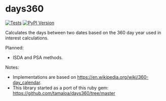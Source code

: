 # days360

[![Tests](https://github.com/tfeldmann/days360/actions/workflows/tests.yml/badge.svg)](https://github.com/tfeldmann/days360/actions/workflows/tests.yml)
<a href="https://pypi.org/project/days360/">
  <img src="https://img.shields.io/pypi/v/days360" title="PyPI Version">
</a>

Calculates the days between two dates based on the 360 day year used in interest calculations.

Planned:
- ISDA and PSA methods.

Notes:
- Implementations are based on https://en.wikipedia.org/wiki/360-day_calendar.
- This library started as a port of this ruby gem: https://github.com/tamaloa/days360/tree/master
